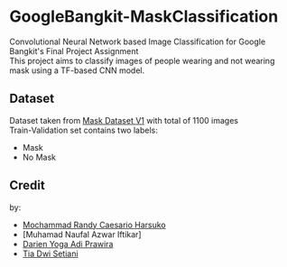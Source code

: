 # GoogleBangkit-MaskClassification

Convolutional Neural Network based Image Classification for Google Bangkit's Final Project Assignment <br />
This project aims to classify images of people wearing and not wearing mask using a TF-based CNN model.
## Dataset 
Dataset taken from [Mask Dataset V1](https://www.kaggle.com/ahmetfurkandemr/mask-datasets-v1/kernels) with total of 1100 images <br />
Train-Validation set contains two labels: <br />
- Mask
- No Mask
## Credit
by: <br />
- [Mochammad Randy Caesario Harsuko](https://github.com/mrch-hub) 
- [Muhamad Naufal Azwar Iftikar]
- [Darien Yoga Adi Prawira](https://github.com/darien-yoga)
- [Tia Dwi Setiani](https://github.com/tiadwi)


